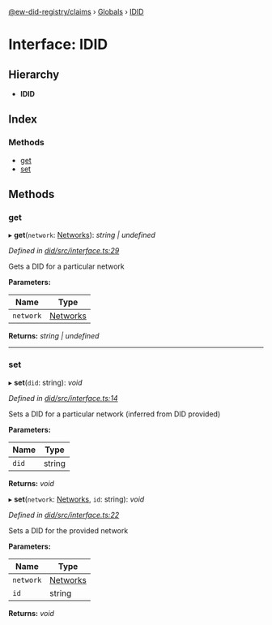 [@ew-did-registry/claims](../README.md) › [Globals](../globals.md) › [IDID](idid.md)

# Interface: IDID

## Hierarchy

* **IDID**

## Index

### Methods

* [get](idid.md#get)
* [set](idid.md#set)

## Methods

###  get

▸ **get**(`network`: [Networks](../enums/networks.md)): *string | undefined*

*Defined in [did/src/interface.ts:29](https://github.com/energywebfoundation/ew-did-registry/blob/42a382a/packages/did/src/interface.ts#L29)*

Gets a DID for a particular network

**Parameters:**

Name | Type |
------ | ------ |
`network` | [Networks](../enums/networks.md) |

**Returns:** *string | undefined*

___

###  set

▸ **set**(`did`: string): *void*

*Defined in [did/src/interface.ts:14](https://github.com/energywebfoundation/ew-did-registry/blob/42a382a/packages/did/src/interface.ts#L14)*

Sets a DID for a particular network (inferred from DID provided)

**Parameters:**

Name | Type |
------ | ------ |
`did` | string |

**Returns:** *void*

▸ **set**(`network`: [Networks](../enums/networks.md), `id`: string): *void*

*Defined in [did/src/interface.ts:22](https://github.com/energywebfoundation/ew-did-registry/blob/42a382a/packages/did/src/interface.ts#L22)*

Sets a DID for the provided network

**Parameters:**

Name | Type |
------ | ------ |
`network` | [Networks](../enums/networks.md) |
`id` | string |

**Returns:** *void*
